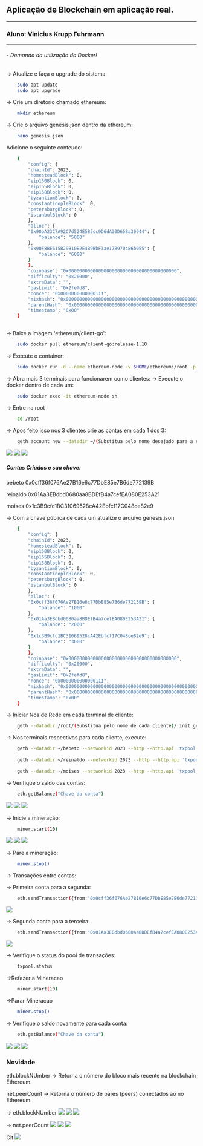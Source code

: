 ## Aplicação de Blockchain em aplicação real.

------------
### Aluno: Vinicius Krupp Fuhrmann

------------


###### - Demanda da utilização do Docker!

-> Atualize e faça o upgrade do sistema:
```bash
	sudo apt update
	sudo apt upgrade
```
-> Crie um diretório chamado ethereum:
```bash
	mkdir ethereum
```
	
-> Crie o arquivo genesis.json dentro da ethereum:
```bash
	nano genesis.json
```

Adicione o seguinte conteudo:
```bash
	{
	    "config": {
		"chainId": 2023,
		"homesteadBlock": 0,
		"eip150Block": 0,
		"eip155Block": 0,
		"eip158Block": 0,
		"byzantiumBlock": 0,
		"constantinopleBlock": 0,
		"petersburgBlock": 0,
		"istanbulBlock": 0
	    },
	    "alloc": {
		"0x90bA23C7A92C7d524E5B5cc9D6dA30D65Ba30944": {
		    "balance": "5000"
		},
		"0x90F8BE615B29B10B2E4B9BbF3ae17B970c86b955": {
		    "balance": "6000"
		}
	    },
	    "coinbase": "0x0000000000000000000000000000000000000000",
	    "difficulty": "0x20000",
	    "extraData": "",
	    "gasLimit": "0x2fefd8",
	    "nonce": "0x0000000000000111",
	    "mixhash": "0x0000000000000000000000000000000000000000000000000000000000000000",
	    "parentHash": "0x0000000000000000000000000000000000000000000000000000000000000000",
	    "timestamp": "0x00"
	}	
	
```

-> Baixe a imagem 'ethereum/client-go':
```bash
	sudo docker pull ethereum/client-go:release-1.10
```
	
-> Execute o container:
```bash
	sudo docker run -d --name ethereum-node -v $HOME/ethereum:/root -p 8545:8545 -p 8544:8544 -p 30301:30301 -p 30310:30310 -p 30320:30320 -p 		30330:30330 -it --entrypoint=/bin/sh ethereum/client-go:release-1.10
```

-> Abra mais 3 terminais para funcionarem como clientes:
-> Execute o docker dentro de cada um:
```bash
	sudo docker exec -it ethereum-node sh
```

-> Entre na root
```bash
	cd /root
```

-> Apos feito isso nos 3 clientes crie as contas em cada 1 dos 3:
```bash
	geth account new --datadir ~/(Substitua pelo nome desejado para a conta)
```

![](user1.png)
![](user2.png)
![](user3.png)

##### Contas Criadas e sua chave:

bebeto
0x0cff36f076Ae27B16e6c77DbE85e7B6de772139B

reinaldo
0x01Aa3EBdbd0680aa8BDEfB4a7cefEA080E253A21

moises
0x1c3B9cfc1BC31069528cA42Ebfcf17C048ce82e9

-> Com a chave pública de cada um atualize o arquivo genesis.json
```bash
	{
	    "config": {
		"chainId": 2023,
		"homesteadBlock": 0,
		"eip150Block": 0,
		"eip155Block": 0,
		"eip158Block": 0,
		"byzantiumBlock": 0,
		"constantinopleBlock": 0,
		"petersburgBlock": 0,
		"istanbulBlock": 0
	    },
	    "alloc": {
		"0x0cff36f076Ae27B16e6c77DbE85e7B6de772139B": {
		    "balance": "1000"
		},
		"0x01Aa3EBdbd0680aa8BDEfB4a7cefEA080E253A21": {
		    "balance": "2000"
		},
		"0x1c3B9cfc1BC31069528cA42Ebfcf17C048ce82e9": {
		    "balance": "3000"
		}
	    },
	    "coinbase": "0x0000000000000000000000000000000000000000",
	    "difficulty": "0x20000",
	    "extraData": "",
	    "gasLimit": "0x2fefd8",
	    "nonce": "0x0000000000000111",
	    "mixhash": "0x0000000000000000000000000000000000000000000000000000000000000000",
	    "parentHash": "0x0000000000000000000000000000000000000000000000000000000000000000",
	    "timestamp": "0x00"
	}
```

-> Iniciar Nos de Rede em cada terminal de cliente:
```bash
	geth --datadir /root/(Substitua pelo nome de cada cliente)/ init genesis.json
```

-> Nos terminais respectivos para cada cliente, execute:
```bash	
	geth --datadir ~/bebeto --networkid 2023 --http --http.api 'txpool,eth,net,web3,personal,admin,miner' --http.corsdomain '*' --authrpc.port 8547 --allow-insecure-unlock console
	
	geth --datadir ~/reinaldo --networkid 2023 --http --http.api 'txpool,eth,net,web3,personal,admin,miner' --http.corsdomain '*' --authrpc.port 8546 --port 30302 --http.port 8544 --allow-insecure-unlock console
	
	geth --datadir ~/moises --networkid 2023 --http --http.api 'txpool,eth,net,web3,personal,admin,miner' --http.corsdomain '*' --authrpc.port 8548 --port 30500 --http.port 30501 --allow-insecure-unlock console
```

-> Verifique o saldo das contas:
```bash
	eth.getBalance("Chave da conta")
```

![](saldo1.png)
![](saldo2.png)
![](saldo3.png)

-> Inicie a mineração:
```bash	
	miner.start(10)
```

![](minera1.png)
![](minera2.png)
![](minera3.png)

-> Pare a mineração:
```bash	
	miner.stop()
```

-> Transações entre contas:

-> Primeira conta para a segunda:
```bash
	eth.sendTransaction({from:"0x0cff36f076Ae27B16e6c77DbE85e7B6de772139B", to:"0x01Aa3EBdbd0680aa8BDEfB4a7cefEA080E253A21", value:111, gas:21000})
```

![](transfer1-2.png)

-> Segunda conta para a terceira:
```bash	
	eth.sendTransaction({from:"0x01Aa3EBdbd0680aa8BDEfB4a7cefEA080E253A21", to:"0x1c3B9cfc1BC31069528cA42Ebfcf17C048ce82e9", value:222, gas:21000})
```

![](transfer2-3.png)

-> Verifique o status do pool de transações:
```bash
	txpool.status
```
	
->Refazer a Mineracao	
```bash	
	miner.start(10)
```

->Parar Mineracao
```bash	
	miner.stop()
```

-> Verifique o saldo novamente para cada conta:
```bash
	eth.getBalance("Chave da conta")
```
	
![](jaminera1.png)
![](jaminera2.png)
![](jaminera3.png)

### Novidade

eth.blockNUmber -> Retorna o número do bloco mais recente na blockchain Ethereum.

net.peerCount -> Retorna o número de pares (peers) conectados ao nó Ethereum.

-> eth.blockNUmber
![](Nov1.png)
![](Nov2.png)
![](Nov3.png)

-> net.peerCount
![](peer1.png)
![](peer2.png)
![](peer3.png)

Git
![](enviado.png)

